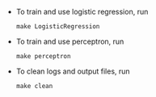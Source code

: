 * To train and use logistic regression, run 
  ```
  make LogisticRegression
  ```
* To train and use perceptron, run 
  ```
  make perceptron
  ```
* To clean logs and output files, run 
  ```
  make clean
  ```
